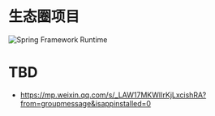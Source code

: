 # 生态圈项目

![Spring Framework Runtime](https://s2.ax1x.com/2019/09/03/nFNE40.png)

# TBD

- https://mp.weixin.qq.com/s/_LAW17MKWIIrKjLxcishRA?from=groupmessage&isappinstalled=0
